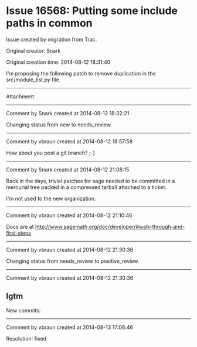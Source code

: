 # Issue 16568: Putting some include paths in common

Issue created by migration from Trac.

Original creator: Snark

Original creation time: 2014-08-12 18:31:40

I'm proposing the following patch to remove duplication in the src/module_list.py file.


---

Attachment


---

Comment by Snark created at 2014-08-12 18:32:21

Changing status from new to needs_review.


---

Comment by vbraun created at 2014-08-12 18:57:58

How about you post a git branch? ;-)


---

Comment by Snark created at 2014-08-12 21:08:15

Back in the days, trivial patches for sage needed to be committed in a mercurial tree packed in a compressed tarball attached to a ticket.

I'm not used to the new organization.


---

Comment by vbraun created at 2014-08-12 21:10:46

Docs are at http://www.sagemath.org/doc/developer/#walk-through-and-first-steps


---

Comment by vbraun created at 2014-08-12 21:30:36

Changing status from needs_review to positive_review.


---

Comment by vbraun created at 2014-08-12 21:30:36

lgtm
----
New commits:


---

Comment by vbraun created at 2014-08-13 17:06:46

Resolution: fixed
